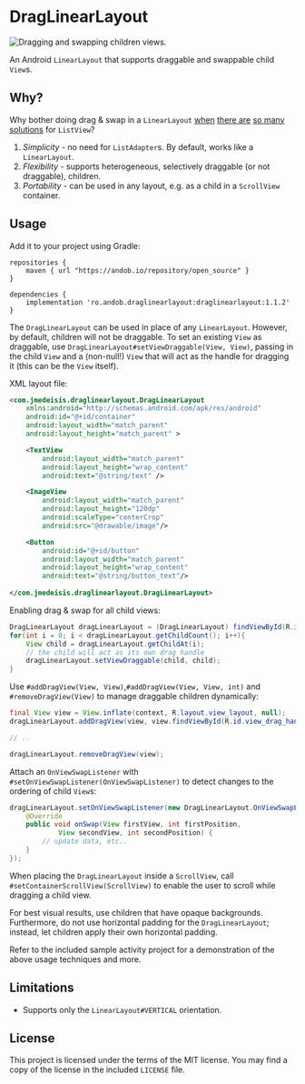 DragLinearLayout
================

![Dragging and swapping children views.](/sample/sample_in_action.gif)

An Android `LinearLayout` that supports draggable and swappable child `View`s.

Why?
----
Why bother doing drag & swap in a `LinearLayout` [when][drag_list_1] [there are][drag_list_2]
[so many][drag_list_3] [solutions][drag_list_4] for `ListView`?

1. *Simplicity* - no need for `ListAdapter`s. By default, works like a `LinearLayout`.
2. *Flexibility* - supports heterogeneous, selectively draggable (or not draggable), children.
3. *Portability* - can be used in any layout, e.g. as a child in a `ScrollView` container.

Usage
-----
Add it to your project using Gradle:

```
repositories {
    maven { url "https://andob.io/repository/open_source" }
}
```

```
dependencies {
    implementation 'ro.andob.draglinearlayout:draglinearlayout:1.1.2'
}
```

The `DragLinearLayout` can be used in place of any `LinearLayout`. However, by default, children
will not be draggable. To set an existing `View` as draggable, use
`DragLinearLayout#setViewDraggable(View, View)`, passing in the child `View` and a (non-null!)
`View` that will act as the handle for dragging it (this can be the `View` itself).

XML layout file:

```xml
<com.jmedeisis.draglinearlayout.DragLinearLayout
    xmlns:android="http://schemas.android.com/apk/res/android"
    android:id="@+id/container"
    android:layout_width="match_parent"
    android:layout_height="match_parent" >

    <TextView
        android:layout_width="match_parent"
        android:layout_height="wrap_content"
        android:text="@string/text" />

    <ImageView
        android:layout_width="match_parent"
        android:layout_height="120dp"
        android:scaleType="centerCrop"
        android:src="@drawable/image"/>

    <Button
        android:id="@+id/button"
        android:layout_width="match_parent"
        android:layout_height="wrap_content"
        android:text="@string/button_text"/>
        
</com.jmedeisis.draglinearlayout.DragLinearLayout>
```

Enabling drag & swap for all child views:

```java
DragLinearLayout dragLinearLayout = (DragLinearLayout) findViewById(R.id.container);
for(int i = 0; i < dragLinearLayout.getChildCount(); i++){
    View child = dragLinearLayout.getChildAt(i);
    // the child will act as its own drag handle
    dragLinearLayout.setViewDraggable(child, child);
}
```

Use `#addDragView(View, View)`,`#addDragView(View, View, int)` and `#removeDragView(View)` to
manage draggable children dynamically:

```java
final View view = View.inflate(context, R.layout.view_layout, null);
dragLinearLayout.addDragView(view, view.findViewById(R.id.view_drag_handle));

// ..

dragLinearLayout.removeDragView(view);
```

Attach an `OnViewSwapListener` with `#setOnViewSwapListener(OnViewSwapListener)` to detect changes
to the ordering of child `View`s:

```java
dragLinearLayout.setOnViewSwapListener(new DragLinearLayout.OnViewSwapListener() {
    @Override
    public void onSwap(View firstView, int firstPosition,
            View secondView, int secondPosition) {
        // update data, etc..
    }
});
```

When placing the `DragLinearLayout` inside a `ScrollView`, call `#setContainerScrollView(ScrollView)`
to enable the user to scroll while dragging a child view.

For best visual results, use children that have opaque backgrounds. Furthermore, do not use
horizontal padding for the `DragLinearLayout`; instead, let children apply their own horizontal
padding.

Refer to the included sample activity project for a demonstration of the above usage techniques
and more.

Limitations
-----------
- Supports only the `LinearLayout#VERTICAL` orientation.

License
-------
This project is licensed under the terms of the MIT license.
You may find a copy of the license in the included `LICENSE` file.

[drag_list_1]: https://github.com/bauerca/drag-sort-listview
[drag_list_2]: https://plus.google.com/u/0/+AndroidDevelopers/posts/7Qo9vmeqKwC
[drag_list_3]: http://ericharlow.blogspot.com/2010/10/experience-android-drag-and-drop-list.html
[drag_list_4]: https://github.com/terlici/DragNDropList
